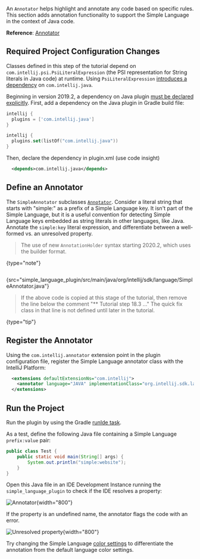 [//]: # (title: 7. Annotator)

<!-- Copyright 2000-2021 JetBrains s.r.o. and other contributors. Use of this source code is governed by the Apache 2.0 license that can be found in the LICENSE file. -->

An `Annotator` helps highlight and annotate any code based on specific rules.
This section adds annotation functionality to support the Simple Language in the context of Java code.

**Reference**: [Annotator](syntax_highlighting_and_error_highlighting.md#annotator)

## Required Project Configuration Changes
Classes defined in this step of the tutorial depend on `com.intellij.psi.PsiLiteralExpression` (the PSI representation for String literals in Java code) at runtime.
Using `PsiLiteralExpression` [introduces a dependency](plugin_compatibility.md#modules-specific-to-functionality) on `com.intellij.java`.

Beginning in version 2019.2, a dependency on Java plugin [must be declared explicitly](https://blog.jetbrains.com/platform/2019/06/java-functionality-extracted-as-a-plugin/). 
First, add a dependency on the Java plugin in Gradle build file:
                                           
<tabs>
<tab title="build.gradle">

```groovy
intellij {
  plugins = ['com.intellij.java']
}
```

</tab>

<tab title="build.gradle.kts">

```kotlin
intellij { 
  plugins.set(listOf("com.intellij.java"))
}
```

</tab>
</tabs>

Then, declare the dependency in <path>plugin.xml</path> (use code insight)

```xml
  <depends>com.intellij.java</depends>
```

## Define an Annotator
The `SimpleAnnotator` subclasses [`Annotator`](upsource:///platform/analysis-api/src/com/intellij/lang/annotation/Annotator.java).
Consider a literal string that starts with "simple:" as a prefix of a Simple Language key.
It isn't part of the Simple Language, but it is a useful convention for detecting Simple Language keys embedded as string literals in other languages, like Java.
Annotate the `simple:key` literal expression, and differentiate between a well-formed vs. an unresolved property.

 >  The use of new `AnnotationHolder` syntax starting 2020.2, which uses the builder format.
 >
 {type="note"}

```java
```
{src="simple_language_plugin/src/main/java/org/intellij/sdk/language/SimpleAnnotator.java"}

 >  If the above code is copied at this stage of the tutorial, then remove the line below the comment "** Tutorial step 18.3 …" The quick fix class in that line is not defined until later in the tutorial.
 >
 {type="tip"}

## Register the Annotator
Using the `com.intellij.annotator` extension point in the plugin configuration file, register the Simple Language annotator class with the IntelliJ Platform:

```xml
  <extensions defaultExtensionNs="com.intellij">
    <annotator language="JAVA" implementationClass="org.intellij.sdk.language.SimpleAnnotator"/>
  </extensions>
```

## Run the Project

Run the plugin by using the Gradle [runIde task](gradle_prerequisites.md#running-a-simple-gradle-based-intellij-platform-plugin).

As a test, define the following Java file containing a Simple Language `prefix:value` pair:

```java
public class Test {
    public static void main(String[] args) {
        System.out.println("simple:website");
    }
}
```

Open this Java file in an IDE Development Instance running the `simple_language_plugin` to check if the IDE resolves a property:

![Annotator](annotator.png){width="800"}

If the property is an undefined name, the annotator flags the code with an error.

![Unresolved property](unresolved_property.png){width="800"}

Try changing the Simple Language [color settings](syntax_highlighter_and_color_settings_page.md#run-the-project) to differentiate the annotation from the default language color settings.
